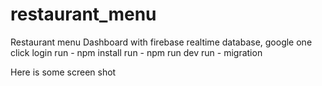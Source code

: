 # restaurant_menu
Restaurant menu Dashboard with firebase realtime database, google one click login
run - npm install
run - npm run dev
run - migration

Here is some screen shot
